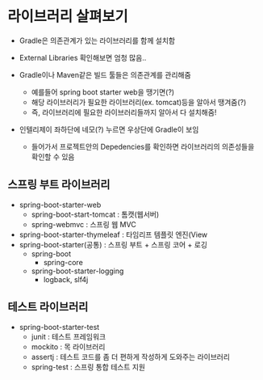 # 라이브러리 살펴보기

- Gradle은 의존관계가 있는 라이브러리를 함께 설치함
- External Libraries 확인해보면 엄청 많음..
- Gradle이나 Maven같은 빌드 툴들은 의존관계를 관리해줌
  - 예를들어 spring boot starter web을 땡기면(?)
  - 해당 라이브러리가 필요한 라이브러리(ex. tomcat)등을 알아서 땡겨줌(?)
  - 즉, 라이브러리에 필요한 라이브러리들까지 알아서 다 설치해줌!

- 인텔리제이 좌하단에 네모(?) 누르면 우상단에 Gradle이 보임
  - 들어가서 프로젝트안의 Depedencies를 확인하면 라이브러리의 의존성들을 확인할 수 있음



## 스프링 부트 라이브러리

- spring-boot-starter-web
  - spring-boot-start-tomcat : 톰캣(웹서버)
  - spring-webmvc : 스프링 웹 MVC
- spring-boot-starter-thymeleaf : 타임리프 템플릿 엔진(View
- spring-boot-starter(공통) : 스프링 부트 + 스프링 코어 + 로깅
  - spring-boot
    - spring-core
  - spring-boot-starter-logging
    - logback, slf4j



## 테스트 라이브러리

- spring-boot-starter-test
  - junit : 테스트 프레임워크
  - mockito : 목 라이브러리
  - assertj : 테스트 코드를 좀 더 편하게 작성하게 도와주는 라이브러리
  - spring-test : 스프링 통합 테스트 지원